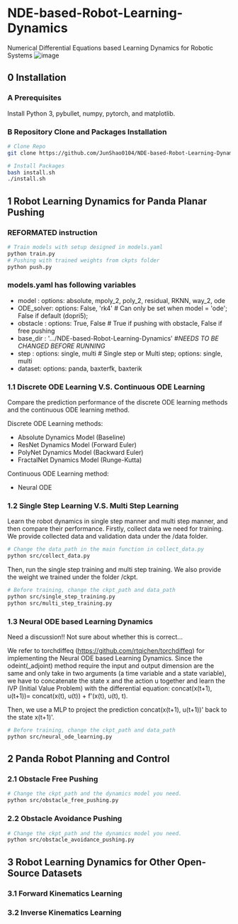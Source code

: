 # NDE-based-Robot-Learning-Dynamics
Numerical Differential Equations based Learning Dynamics for Robotic Systems
![image](https://github.com/JunShao0104/NDE-based-Robot-Learning-Dynamics/blob/main/fig/obstacle_avoidance_pushing_visualization.gif)

## 0 Installation
### A Prerequisites
Install Python 3, pybullet, numpy, pytorch, and matplotlib.

### B Repository Clone and Packages Installation
```bash
# Clone Repo
git clone https://github.com/JunShao0104/NDE-based-Robot-Learning-Dynamics.git

# Install Packages
bash install.sh
./install.sh
```

## 1 Robot Learning Dynamics for Panda Planar Pushing

### REFORMATED instruction
```bash
# Train models with setup designed in models.yaml
python train.py
# Pushing with trained weights from ckpts folder
python push.py
```
### models.yaml has following variables
- model : options: absolute, mpoly_2, poly_2, residual, RKNN, way_2, ode
- ODE_solver: options: False, 'rk4' # Can only be set when model = 'ode'; False if default (dopri5); 
- obstacle : options: True, False # True if pushing with obstacle, False if free pushing
- base_dir : '.../NDE-based-Robot-Learning-Dynamics' #*NEEDS TO BE CHANGED BEFORE RUNNING*
- step : options: single, multi      # Single step or Multi step; options: single, multi
- dataset: options: panda, baxterfk, baxterik

### 1.1 Discrete ODE Learning V.S. Continuous ODE Learning
Compare the prediction performance of the discrete ODE learning methods and the continuous ODE learning method.

Discrete ODE Learning methods:
- Absolute Dynamics Model (Baseline)
- ResNet Dynamics Model (Forward Euler)
- PolyNet Dynamics Model (Backward Euler)
- FractalNet Dynamics Model (Runge-Kutta)

Continuous ODE Learning method:
- Neural ODE    

### 1.2 Single Step Learning V.S. Multi Step Learning
Learn the robot dynamics in single step manner and multi step manner, and then compare their performance.
Firstly, collect data we need for training. We provide collected data and validation data under the /data folder.
```bash
# Change the data_path in the main function in collect_data.py
python src/collect_data.py
```
 Then, run the single step training and multi step training. We also provide the weight we trained under the folder /ckpt.
 ```bash
# Before training, change the ckpt_path and data_path
python src/single_step_training.py
python src/multi_step_training.py
 ```
 
### 1.3 Neural ODE based Learning Dynamics
Need a discussion!! Not sure about whether this is correct...

We refer to torchdiffeq (https://github.com/rtqichen/torchdiffeq) for implementing the Neural ODE based Learning Dynamics. Since the odeint(_adjoint) method require the input and output dimension are the same and only take in two arguments (a time variable and a state variable), we have to concatenate the state x and the action u together and learn the IVP (Initial Value Problem) with the differential equation: concat(x(t+1), u(t+1))= concat(x(t), u(t)) + f'(x(t), u(t), t).

Then, we use a MLP to project the prediction concat(x(t+1), u(t+1))' back to the state x(t+1)'.
```bash
# Before training, change the ckpt_path and data_path
python src/neural_ode_learning.py
```


## 2 Panda Robot Planning and Control
### 2.1 Obstacle Free Pushing
```bash
# Change the ckpt_path and the dynamics model you need.
python src/obstacle_free_pushing.py
```

### 2.2 Obstacle Avoidance Pushing
```bash
# Change the ckpt_path and the dynamics model you need.
python src/obstacle_avoidance_pushing.py
```

## 3 Robot Learning Dynamics for Other Open-Source Datasets
### 3.1 Forward Kinematics Learning


### 3.2 Inverse Kinematics Learning
